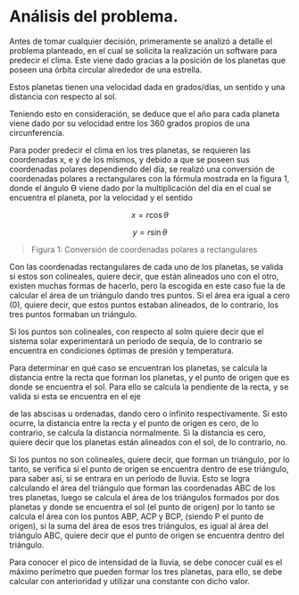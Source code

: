 # Análisis del problema.

Antes de tomar cualquier decisión, primeramente se analizó a detalle el
problema planteado, en el cual se solicita la realización un software
para predecir el clima. Este viene dado gracias a la posición de los
planetas que poseen una órbita circular alrededor de una estrella.

Estos planetas tienen una velocidad dada en grados/días, un sentido y
una distancia con respecto al sol.

Teniendo esto en consideración, se deduce que el año para cada planeta
viene dado por su velocidad entre los 360 grados propios de una
circunferencia.

Para poder predecir el clima en los tres planetas, se requieren las
coordenadas x, e y de los mismos, y debido a que se poseen sus
coordenadas polares dependiendo del día, se realizó una conversión de
coordenadas polares a rectangulares con la fórmula mostrada en la figura
1, donde el ángulo Ө viene dado por la multiplicación del día en el cual
se encuentra el planeta, por la velocidad y el sentido

```math
x = r \cos \theta
```

```math
y = r \sin \theta
```
> Figura 1: Conversión de coordenadas polares a rectangulares

Con las coordenadas rectangulares de cada uno de los planetas, se valida
si estos son colineales, quiere decir, que están alineados uno con el
otro, existen muchas formas de hacerlo, pero la escogida en este caso
fue la de calcular el área de un triángulo dando tres puntos. Si el área
era igual a cero (0), quiere decir, que estos puntos estaban alineados,
de lo contrario, los tres puntos formaban un triángulo.

Si los puntos son colineales, con respecto al solm quiere decir que el
sistema solar experimentará un periodo de sequía, de lo contrario se
encuentra en condiciones óptimas de presión y temperatura.

Para determinar en qué caso se encuentran los planetas, se calcula la
distancia entre la recta que forman los planetas, y el punto de origen
que es donde se encuentra el sol. Para ello se calcula la pendiente de
la recta, y se valida si esta se encuentra en el eje

de las abscisas u ordenadas, dando cero o infinito respectivamente. Si
esto ocurre, la distancia entre la recta y el punto de origen es cero,
de lo contrario, se calcula la distancia normalmente. Si la distancia es
cero, quiere decir que los planetas están alineados con el sol, de lo
contrario, no.

Si los puntos no son colineales, quiere decir, que forman un triángulo,
por lo tanto, se verifica si el punto de origen se encuentra dentro de
ese triángulo, para saber así, si se entrara en un periodo de lluvia.
Esto se logra calculando el área del triángulo que forman las
coordenadas ABC de los tres planetas, luego se calcula el área de los
triángulos formados por dos planetas y donde se encuentra el sol (el
punto de origen) por lo tanto se calcula el área con los puntos ABP, ACP
y BCP, (siendo P el punto de origen), si la suma del área de esos tres
triángulos, es igual al área del triángulo ABC, quiere decir que el
punto de origen se encuentra dentro del triángulo.

Para conocer el pico de intensidad de la lluvia, se debe conocer cuál es
el máximo perímetro que pueden formar los tres planetas, para ello, se
debe calcular con anterioridad y utilizar una constante con dicho valor.
